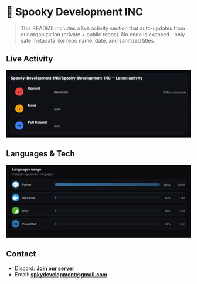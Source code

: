 # 👻 Spooky Development INC

> This README includes a live activity section that auto-updates from our organization (private + public repos). No code is exposed—only safe metadata like repo name, date, and sanitized titles.

## Live Activity
![Repo Snapshot](./assets/repo-snapshot.svg?v=276ff4e247)

## Languages & Tech
![Languages Usage](./assets/languages.svg?v=3593b472fc)

## Contact
- Discord: **[Join our server](https://discord.gg/XYspZgEEJb)**
- Email: **spkydevelopment@gmail.com**
